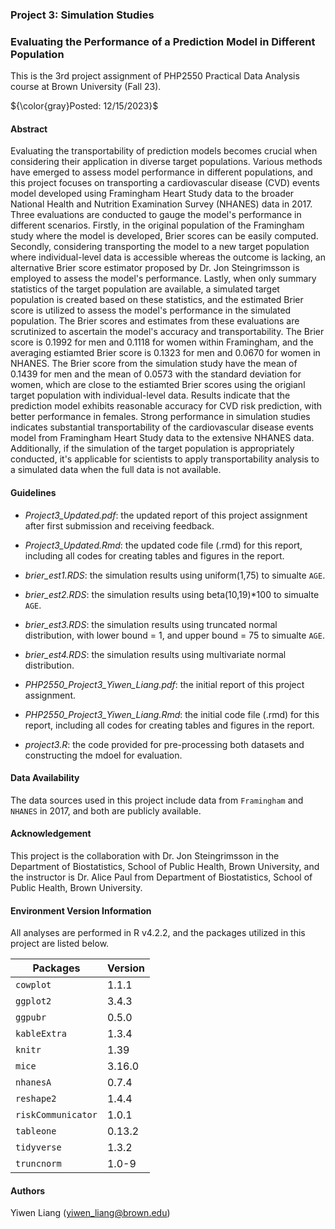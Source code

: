 ### Project 3: Simulation Studies

### Evaluating the Performance of a Prediction Model in Different Population

This is the 3rd project assignment of PHP2550 Practical Data Analysis course at Brown University (Fall 23).

${\color{gray}Posted: 12/15/2023}$

#### Abstract

Evaluating the transportability of prediction models becomes crucial when considering their application in diverse target populations. Various methods have emerged to assess model performance in different populations, and this project focuses on transporting a cardiovascular disease (CVD) events model developed using Framingham Heart Study data to the broader National Health and Nutrition Examination Survey (NHANES) data in 2017. Three evaluations are conducted to gauge the model's performance in different scenarios. Firstly, in the original population of the Framingham study where the model is developed, Brier scores can be easily computed. Secondly, considering transporting the model to a new target population where individual-level data is accessible whereas the outcome is lacking, an alternative Brier score estimator proposed by Dr. Jon Steingrimsson is employed to assess the model's performance. Lastly, when only summary statistics of the target population are available, a simulated target population is created based on these statistics, and the estimated Brier score is utilized to assess the model's performance in the simulated population. The Brier scores and estimates from these evaluations are scrutinized to ascertain the model's accuracy and transportability. The Brier score is 0.1992 for men and 0.1118 for women within Framingham, and the averaging estiamted Brier score is 0.1323 for men and 0.0670 for women in NHANES. The Brier score from the simulation study have the mean of 0.1439 for men and the mean of 0.0573 with the standard deviation for women, which are close to the estiamted Brier scores using the origianl target population with individual-level data. Results indicate that the prediction model exhibits reasonable accuracy for CVD risk prediction, with better performance in females. Strong performance in simulation studies indicates substantial transportability of the cardiovascular disease events model from Framingham Heart Study data to the extensive NHANES data. Additionally, if the simulation of the target population is appropriately conducted, it's applicable for scientists to apply transportability analysis to a simulated data when the full data is not available. 

#### Guidelines

* *Project3_Updated.pdf*: the updated report of this project assignment after first submission and receiving feedback.

* *Project3_Updated.Rmd*: the updated code file (.rmd) for this report, including all codes for creating tables and figures in the report.

* *brier_est1.RDS*: the simulation results using uniform(1,75) to simualte `AGE`.

* *brier_est2.RDS*: the simulation results using beta(10,19)*100 to simualte `AGE`.

* *brier_est3.RDS*: the simulation results using truncated normal distribution, with lower bound = 1, and upper bound = 75 to simualte `AGE`.

* *brier_est4.RDS*: the simulation results using multivariate normal distribution.

* *PHP2550_Project3_Yiwen_Liang.pdf*: the initial report of this project assignment.

* *PHP2550_Project3_Yiwen_Liang.Rmd*: the initial code file (.rmd) for this report, including all codes for creating tables and figures in the report.

* *project3.R*: the code provided for pre-processing both datasets and constructing the mdoel for evaluation.

#### Data Availability

The data sources used in this project include data from `Framingham` and `NHANES` in 2017, and both are publicly available.

#### Acknowledgement

This project is the collaboration with Dr. Jon Steingrimsson in the Department of Biostatistics, School of Public Health, Brown University, and the instructor is Dr. Alice Paul from Department of Biostatistics, School of Public Health, Brown University.
 
#### Environment Version Information

All analyses are performed in R v4.2.2, and the packages utilized in this project are listed below.

| Packages  | Version |
| ------------- | ------------- |
| `cowplot`  | 1.1.1   |
| `ggplot2`  | 3.4.3  |
| `ggpubr`  | 0.5.0  |
| `kableExtra`  | 1.3.4  |
| `knitr`  | 1.39  |
| `mice`  | 3.16.0  |
| `nhanesA`  | 0.7.4  |
| `reshape2`  | 1.4.4  |
| `riskCommunicator`  | 1.0.1  |
| `tableone`  | 0.13.2   |
| `tidyverse` | 1.3.2  |
| `truncnorm` | 1.0-9  |

#### Authors

Yiwen Liang (yiwen_liang@brown.edu)

